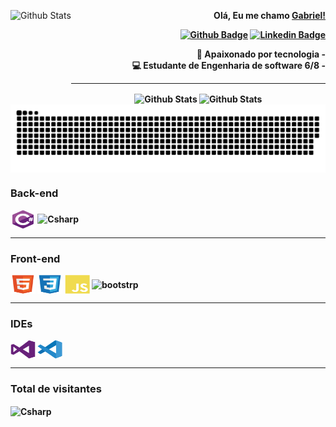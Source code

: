 <div align="right">
<img align="left" src="https://64.media.tumblr.com/1f77a75eec68c2f20ad8a83b7d0cf7a0/a94c52de52a55529-31/s400x600/f158c5a1b9a8893a6f45481c290b2d46007480d3.gifv" alt="Github Stats" height=145/>
  
<b>Olá, Eu me chamo <a href="https://github.com/GabrielMeira01"> Gabriel!</a><b>

[![Github Badge](http://img.shields.io/badge/-Github-black?style=flat-square&logo=github&link=https://github.com/GabrielMeira01)](https://github.com/GabrielMeira01) 
[![Linkedin Badge](https://img.shields.io/badge/-LinkedIn-blue?style=flat-square&logo=Linkedin&logoColor=white&link=https://www.linkedin.com/in/hemanthkollipara/)](https://www.linkedin.com/in/gabriel-meira-de-oliveira-565a8a201/)
</div> 

<div align="right">
🖖 Apaixonado por tecnologia -</br>
💻 Estudante de Engenharia de software 6/8 -
</div> 
  
<hr>
<div align="center">
  <span align="center">
    <img align="center" src="https://github-readme-stats.vercel.app/api?username=GabrielMeira01&show_icons=true&theme=material-palenight&bg_color=0D1017&hide_border=true" alt="Github Stats" height=175/>
  </span>

  <span align="center">
    <img align="center" src="https://github-readme-stats.vercel.app/api/top-langs/?username=GabrielMeira01&layout=compact&theme=material-palenight&bg_color=0D1017&hide_border=true" alt="Github Stats" height=135 />
  </span>
</div>

<div align="center">
  <img align="center" src="https://github.com/GabrielMeira01/GabrielMeira01/blob/output/github-contribution-grid-snake.svg" />
</div>

<h3> Back-end </h3>
<div>  
  <img align="center" alt="Csharp" height="30" width="40" src="https://raw.githubusercontent.com/devicons/devicon/master/icons/csharp/csharp-original.svg">
  <img align="center" alt="Csharp" height="30" width="40" src="https://cdn.jsdelivr.net/gh/devicons/devicon/icons/dotnetcore/dotnetcore-original.svg">
</div>
<hr>

<h3> Front-end </h3>
<div>  
  <img align="center" alt="HTML" height="30" width="40" src="https://raw.githubusercontent.com/devicons/devicon/master/icons/html5/html5-original.svg">
  <img align="center" alt="CSS" height="30" width="40" src="https://raw.githubusercontent.com/devicons/devicon/master/icons/css3/css3-original.svg">  
  <img align="center" alt="Js" height="30" width="40" src="https://raw.githubusercontent.com/devicons/devicon/master/icons/javascript/javascript-plain.svg">  
  <img align="center" alt="bootstrp" height="30" width="40" src="https://cdn.jsdelivr.net/gh/devicons/devicon/icons/bootstrap/bootstrap-plain.svg">
</div>
<hr> 
  
<h3>IDEs</h3>
<div>
  <img align="center" alt="Visual Studio" height="30" width="40" src="https://raw.githubusercontent.com/devicons/devicon/9f4f5cdb393299a81125eb5127929ea7bfe42889/icons/visualstudio/visualstudio-plain.svg">
  <img align="center" alt="VS code" height="30" width="40" src="https://raw.githubusercontent.com/devicons/devicon/9f4f5cdb393299a81125eb5127929ea7bfe42889/icons/vscode/vscode-original.svg">
</div>
<hr>

<h3> Total de visitantes </h3>
<div>
  <img align="center" alt="Csharp" height="30" width="150" src="https://komarev.com/ghpvc/?username=GabrielMeira01&color=green" alt="GabrielMeira01" /> <br>
</div>  
